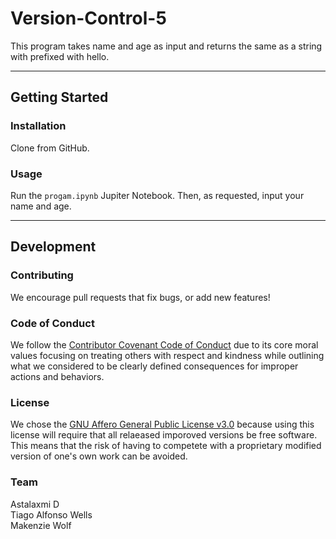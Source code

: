 # Version-Control-5
This program takes name and age as input and returns the same as a string with prefixed with hello.

---
## Getting Started
### Installation
Clone from GitHub.

### Usage
Run the `progam.ipynb` Jupiter Notebook. Then, as requested, input your name and age.

---
## Development
### Contributing
We encourage pull requests that fix bugs, or add new features!

### Code of Conduct
We follow the [Contributor Covenant Code of Conduct](CODE-OF-CONDUCT.md) due to its core moral values focusing on treating others with respect and kindness while outlining what we considered to be clearly defined consequences for improper actions and behaviors.

### License
We chose the [GNU Affero General Public License v3.0](LICENSE.md) because using this license will require that all relaeased imporoved versions be free software. This means that the risk of having to competete with a proprietary modified version of one's own work can be avoided.

### Team
Astalaxmi D \
Tiago Alfonso Wells \
Makenzie Wolf
